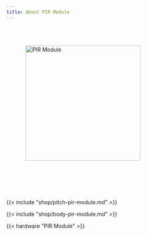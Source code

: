 ```yaml
---
title: About PIR Module
---
```


<style>
.module-pitch img {
    margin: 50px;
}
.module-pitch p {
    margin-top: 50px;
}
</style>

<div class="clearfix module-pitch">
<img class="pull-left" src="pir-module.png" alt="PIR Module" width="300">
<p>{{< include "shop/pitch-pir-module.md" >}}</p>
</div>

{{< include "shop/body-pir-module.md" >}}

{{< hardware "PIR Module" >}}
